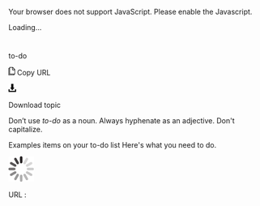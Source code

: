 Your browser does not support JavaScript. Please enable the Javascript.

Loading...

# 

to-do

![Copy URL](to-do_files/Copy.png)
Copy URL

![Download](to-do_files/Download.png)

Download topic

Don’t use *to-do* as a noun. Always hyphenate as an adjective. Don't capitalize.

Examples
items on your to-do list
Here's what you need to do.

![In progress](to-do_files/activity-large.gif)

URL :
